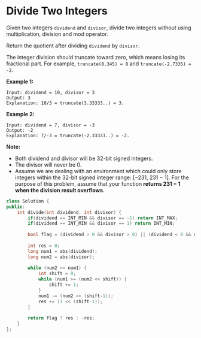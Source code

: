 # Divide Two Integers

Given two integers `dividend` and `divisor`, divide two integers without using multiplication, division and mod operator.

Return the quotient after dividing `dividend` by `divisor`.

The integer division should truncate toward zero, which means losing its fractional part. For example, `truncate(8.345) = 8` and `truncate(-2.7335) = -2`.

**Example 1:**

```
Input: dividend = 10, divisor = 3
Output: 3
Explanation: 10/3 = truncate(3.33333..) = 3.
```

**Example 2:**

```
Input: dividend = 7, divisor = -3
Output: -2
Explanation: 7/-3 = truncate(-2.33333..) = -2.
```

**Note:**

- Both dividend and divisor will be 32-bit signed integers.
- The divisor will never be 0.
- Assume we are dealing with an environment which could only store integers within the 32-bit signed integer range: [−231,  231 − 1]. For the purpose of this problem, assume that your function **returns 231 − 1 when the division result overflows**.

```c++
class Solution {
public:
    int divide(int dividend, int divisor) {
        if(dividend == INT_MIN && divisor == -1) return INT_MAX;
        if(dividend == INT_MIN && divisor == 1) return INT_MIN;
        
        bool flag = (dividend > 0 && divisor > 0) || (dividend < 0 && divisor < 0);
        
        int res = 0;
        long num1 = abs(dividend);
        long num2 = abs(divisor);
        
        while (num2 <= num1) {
            int shift = 0;
            while (num1 >= (num2 << shift)) {
                shift += 1;
            }
            num1 -= (num2 << (shift-1));
            res += (1 << (shift-1));
        }
        
        return flag ? res : -res;
    }
};
```

